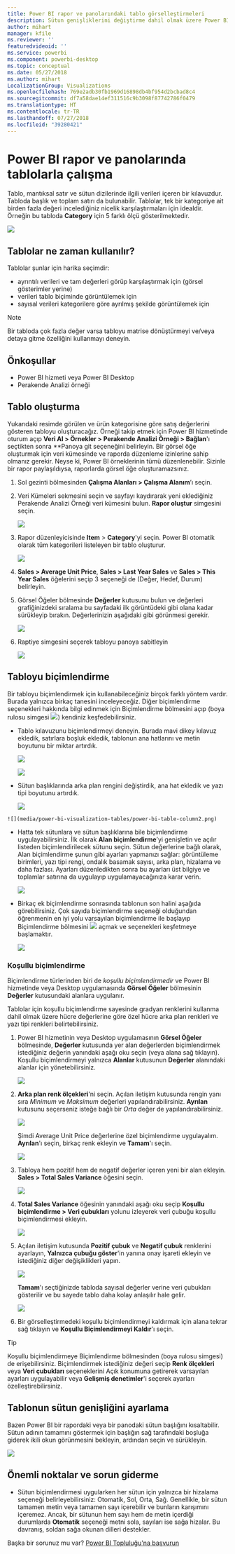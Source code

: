```yaml
---
title: Power BI rapor ve panolarındaki tablo görselleştirmeleri
description: Sütun genişliklerini değiştirme dahil olmak üzere Power BI rapor ve panolarındaki tablo görselleştirmeleriyle çalışmaya ilişkin öğretici.
author: mihart
manager: kfile
ms.reviewer: ''
featuredvideoid: ''
ms.service: powerbi
ms.component: powerbi-desktop
ms.topic: conceptual
ms.date: 05/27/2018
ms.author: mihart
LocalizationGroup: Visualizations
ms.openlocfilehash: 769e2adb30fb1969d16898db4bf954d2bcbad8c4
ms.sourcegitcommit: df7a58dae14ef311516c9b3098f87742786f0479
ms.translationtype: HT
ms.contentlocale: tr-TR
ms.lasthandoff: 07/27/2018
ms.locfileid: "39280421"
---
```

# <a name="working-with-tables-in-power-bi-reports-and-dashboards"></a>Power BI rapor ve panolarında tablolarla çalışma
Tablo, mantıksal satır ve sütun dizilerinde ilgili verileri içeren bir kılavuzdur. Tabloda başlık ve toplam satırı da bulunabilir. Tablolar, tek bir kategoriye ait birden fazla değeri incelediğiniz nicelik karşılaştırmaları için idealdir. Örneğin bu tabloda **Category** için 5 farklı ölçü gösterilmektedir.

![](media/power-bi-visualization-tables/table.png)

## <a name="when-to-use-a-table"></a>Tablolar ne zaman kullanılır?
Tablolar şunlar için harika seçimdir:

* ayrıntılı verileri ve tam değerleri görüp karşılaştırmak için (görsel gösterimler yerine)
* verileri tablo biçiminde görüntülemek için
* sayısal verileri kategorilere göre ayrılmış şekilde görüntülemek için   

> [!NOTE]
> Bir tabloda çok fazla değer varsa tabloyu matrise dönüştürmeyi ve/veya detaya gitme özelliğini kullanmayı deneyin.

## <a name="prerequisites"></a>Önkoşullar
- Power BI hizmeti veya Power BI Desktop
- Perakende Analizi örneği

## <a name="create-a-table"></a>Tablo oluşturma
Yukarıdaki resimde görülen ve ürün kategorisine göre satış değerlerini gösteren tabloyu oluşturacağız. Örneği takip etmek için Power BI hizmetinde oturum açıp **Veri Al \> Örnekler \> Perakende Analizi Örneği > Bağlan**'ı seçtikten sonra **Panoya git seçeneğini belirleyin. Bir görsel öğe oluşturmak için veri kümesinde ve raporda düzenleme izinlerine sahip olmanız gerekir. Neyse ki, Power BI örneklerinin tümü düzenlenebilir. Sizinle bir rapor paylaşıldıysa, raporlarda görsel öğe oluşturamazsınız.

1. Sol gezinti bölmesinden **Çalışma Alanları > Çalışma Alanım**’ı seçin.    
2. Veri Kümeleri sekmesini seçin ve sayfayı kaydırarak yeni eklediğiniz Perakende Analizi Örneği veri kümesini bulun.  **Rapor oluştur** simgesini seçin.

    ![](media/power-bi-visualization-tables/power-bi-create-report.png)
2. Rapor düzenleyicisinde **Item** > **Category**'yi seçin.  Power BI otomatik olarak tüm kategorileri listeleyen bir tablo oluşturur.

    ![](media/power-bi-visualization-tables/power-bi-table1.png)
3. **Sales > Average Unit Price**, **Sales > Last Year Sales** ve **Sales > This Year Sales** öğelerini seçip 3 seçeneği de (Değer, Hedef, Durum) belirleyin.   
4. Görsel Öğeler bölmesinde **Değerler** kutusunu bulun ve değerleri grafiğinizdeki sıralama bu sayfadaki ilk görüntüdeki gibi olana kadar sürükleyip bırakın.  Değerlerinizin aşağıdaki gibi görünmesi gerekir.

    ![](media/power-bi-visualization-tables/power-bi-table2.png)
5. Raptiye simgesini seçerek tabloyu panoya sabitleyin  

     ![](media/power-bi-visualization-tables/pbi_pintile.png)

## <a name="format-the-table"></a>Tabloyu biçimlendirme
Bir tabloyu biçimlendirmek için kullanabileceğiniz birçok farklı yöntem vardır. Burada yalnızca birkaç tanesini inceleyeceğiz. Diğer biçimlendirme seçenekleri hakkında bilgi edinmek için Biçimlendirme bölmesini açıp (boya rulosu simgesi ![](media/power-bi-visualization-tables/power-bi-format.png)) kendiniz keşfedebilirsiniz.

* Tablo kılavuzunu biçimlendirmeyi deneyin. Burada mavi dikey kılavuz ekledik, satırlara boşluk ekledik, tablonun ana hatlarını ve metin boyutunu bir miktar artırdık.

    ![](media/power-bi-visualization-tables/power-bi-table-gridnew.png)

    ![](media/power-bi-visualization-tables/power-bi-table-grid3.png)
* Sütun başlıklarında arka plan rengini değiştirdik, ana hat ekledik ve yazı tipi boyutunu artırdık. 

    ![](media/power-bi-visualization-tables/power-bi-table-column-headers.png)


~~~
![](media/power-bi-visualization-tables/power-bi-table-column2.png)
~~~

* Hatta tek sütunlara ve sütun başlıklarına bile biçimlendirme uygulayabilirsiniz. İlk olarak **Alan biçimlendirme**’yi genişletin ve açılır listeden biçimlendirilecek sütunu seçin. Sütun değerlerine bağlı olarak, Alan biçimlendirme şunun gibi ayarları yapmanızı sağlar: görüntüleme birimleri, yazı tipi rengi, ondalık basamak sayısı, arka plan, hizalama ve daha fazlası. Ayarları düzenledikten sonra bu ayarları üst bilgiye ve toplamlar satırına da uygulayıp uygulamayacağınıza karar verin.

    ![](media/power-bi-visualization-tables/power-bi-field-formatting.png)

* Birkaç ek biçimlendirme sonrasında tablonun son halini aşağıda görebilirsiniz. Çok sayıda biçimlendirme seçeneği olduğundan öğrenmenin en iyi yolu varsayılan biçimlendirme ile başlayıp Biçimlendirme bölmesini  ![](media/power-bi-visualization-tables/power-bi-format.png) açmak ve seçenekleri keşfetmeye başlamaktır. 

    ![](media/power-bi-visualization-tables/power-bi-table-format.png)

### <a name="conditional-formatting"></a>Koşullu biçimlendirme
Biçimlendirme türlerinden biri de *koşullu biçimlendirmedir* ve Power BI hizmetinde veya Desktop uygulamasında **Görsel Öğeler** bölmesinin **Değerler** kutusundaki alanlara uygulanır. 

Tablolar için koşullu biçimlendirme sayesinde gradyan renklerini kullanma dahil olmak üzere hücre değerlerine göre özel hücre arka plan renkleri ve yazı tipi renkleri belirtebilirsiniz. 

1. Power BI hizmetinin veya Desktop uygulamasının **Görsel Öğeler** bölmesinde, **Değerler** kutusunda yer alan değerlerden biçimlendirmek istediğiniz değerin yanındaki aşağı oku seçin (veya alana sağ tıklayın). Koşullu biçimlendirmeyi yalnızca **Alanlar** kutusunun **Değerler** alanındaki alanlar için yönetebilirsiniz.

    ![](media/power-bi-visualization-tables/power-bi-conditional-formatting-background.png)
2. **Arka plan renk ölçekleri**'ni seçin. Açılan iletişim kutusunda rengin yanı sıra *Minimum* ve *Maksimum* değerleri yapılandırabilirsiniz. **Ayrılan** kutusunu seçerseniz isteğe bağlı bir *Orta* değer de yapılandırabilirsiniz.

    ![](media/power-bi-visualization-tables/power-bi-conditional-formatting-background2.png)

    Şimdi Average Unit Price değerlerine özel biçimlendirme uygulayalım. **Ayrılan**'ı seçin, birkaç renk ekleyin ve **Tamam**'ı seçin. 

    ![](media/power-bi-visualization-tables/power-bi-conditional-formatting-data-background.png)
3. Tabloya hem pozitif hem de negatif değerler içeren yeni bir alan ekleyin.  **Sales > Total Sales Variance** öğesini seçin. 

    ![](media/power-bi-visualization-tables/power-bi-conditional-formatting2.png)
4. **Total Sales Variance** öğesinin yanındaki aşağı oku seçip **Koşullu biçimlendirme > Veri çubukları** yolunu izleyerek veri çubuğu koşullu biçimlendirmesi ekleyin.

    ![](media/power-bi-visualization-tables/power-bi-conditional-formatting-data-bars.png)
5. Açılan iletişim kutusunda **Pozitif çubuk** ve **Negatif çubuk** renklerini ayarlayın, **Yalnızca çubuğu göster**'in yanına onay işareti ekleyin ve istediğiniz diğer değişiklikleri yapın.

    ![](media/power-bi-visualization-tables/power-bi-data-bars.png)

    **Tamam**'ı seçtiğinizde tabloda sayısal değerler verine veri çubukları gösterilir ve bu sayede tablo daha kolay anlaşılır hale gelir.

    ![](media/power-bi-visualization-tables/power-bi-conditional-formatting-data-bars2.png)
6. Bir görselleştirmedeki koşullu biçimlendirmeyi kaldırmak için alana tekrar sağ tıklayın ve **Koşullu Biçimlendirmeyi Kaldır**'ı seçin.

> [!TIP]
> Koşullu biçimlendirmeye Biçimlendirme bölmesinden (boya rulosu simgesi) de erişebilirsiniz. Biçimlendirmek istediğiniz değeri seçip **Renk ölçekleri** veya **Veri çubukları** seçeneklerini Açık konumuna getirerek varsayılan ayarları uygulayabilir veya **Gelişmiş denetimler**'i seçerek ayarları özelleştirebilirsiniz.
> 
> 

## <a name="adjust-the-column-width-of-a-table"></a>Tablonun sütun genişliğini ayarlama
Bazen Power BI bir rapordaki veya bir panodaki sütun başlığını kısaltabilir. Sütun adının tamamını göstermek için başlığın sağ tarafındaki boşluğa giderek ikili okun görünmesini bekleyin, ardından seçin ve sürükleyin.

![](media/power-bi-visualization-tables/resizetable.gif)

## <a name="considerations-and-troubleshooting"></a>Önemli noktalar ve sorun giderme
* Sütun biçimlendirmesi uygularken her sütun için yalnızca bir hizalama seçeneği belirleyebilirsiniz: Otomatik, Sol, Orta, Sağ. Genellikle, bir sütun tamamen metin veya tamamen sayı içerebilir ve bunların karışımını içeremez. Ancak, bir sütunun hem sayı hem de metin içerdiği durumlarda **Otomatik** seçeneği metni sola, sayıları ise sağa hizalar. Bu davranış, soldan sağa okunan dilleri destekler.   

Başka bir sorunuz mu var? [Power BI Topluluğu'na başvurun](http://community.powerbi.com/)

